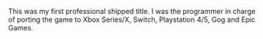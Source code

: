 This was my first professional shipped title. I was the programmer in charge of porting the game to Xbox Series/X, Switch, Playstation 4/5, Gog and Epic Games.